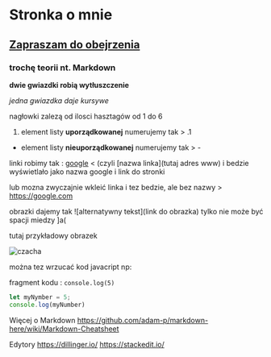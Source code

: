 # Stronka o mnie 
## [Zapraszam do obejrzenia](https://sebastiannadialkowski.github.io/Homepage/index.html)

### trochę teorii nt. Markdown

**dwie gwiazdki robią wytłuszczenie**

*jedna gwiazdka daje kursywe*

nagłowki zalezą od ilosci hasztagów od 1 do 6

1. element listy **uporządkowanej** numerujemy tak > .1

- element listy **nieuporządkowanej** numerujemy tak > -

linki robimy tak : [google](https://google.com) < (czyli [nazwa linka](tutaj adres www) i bedzie wyświetlało jako nazwa google i link do stronki

lub mozna zwyczajnie wkleić linka i tez bedzie, ale bez nazwy > https://google.com

obrazki dajemy tak ![alternatywny tekst](link do obrazka) tylko nie może być spacji miedzy ]a(

tutaj przykładowy obrazek

![czacha](https://i.postimg.cc/SKHZ87SV/foto.jpg)

można tez wrzucać kod javacript np:

fragment kodu : `console.log(5)`

```javascript
let myNymber = 5;
console.log(myNumber)
```

Więcej o Markdown
https://github.com/adam-p/markdown-here/wiki/Markdown-Cheatsheet

Edytory
https://dillinger.io/
https://stackedit.io/
